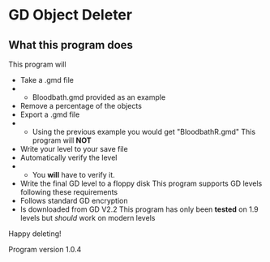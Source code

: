 # GD Object Deleter
## What this program does
This program will
- Take a .gmd file
- - Bloodbath.gmd provided as an example
- Remove a percentage of the objects
- Export a .gmd file
- - Using the previous example you would get "BloodbathR.gmd"
This program will **NOT**
- Write your level to your save file
- Automatically verify the level
- - You **will** have to verify it.
- Write the final GD level to a floppy disk
This program supports GD levels following these requirements
- Follows standard GD encryption
- Is downloaded from GD V2.2
This program has only been **tested** on 1.9 levels but *should* work on modern levels

Happy deleting!

Program version 1.0.4